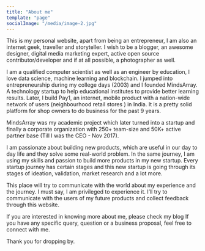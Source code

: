 ```yaml
---
title: "About me"
template: "page"
socialImage: "/media/image-2.jpg"
---
```


This is my personal website, apart from being an entrepreneur, I am also an internet geek, traveller and storyteller. I wish to be a blogger, an awesome designer, digital media marketing expert, active open source contributor/developer and if at all possible, a photographer as well.

I am a qualified computer scientist as well as an engineer by education, I love data science, machine learning and blockchain. I jumped into entrepreneurship during my college days (2003) and I founded MindsArray. A technology startup to help educational institutes to provide better learning results. 
Later, I build Pay1, an internet, mobile product with a nation-wide network of users (neighbourhood retail stores ) in India. It is a pretty solid platform for shop owners to do business for the past 9 years.

MindsArray was my academic project which later turned into a startup and finally a corporate organization with 250+ team-size and 50K+ active partner base (Till I was the CEO - Nov 2017).

I am passionate about building new products, which are useful in our day to day life and they solve some real-world problem. In the same journey, I am using my skills and passion to build more products in my new startup. Every startup journey has certain stages and this new startup is going through its stages of ideation, validation, market research and a lot more.

This place will try to communicate with the world about my experience and the journey. I must say, I am privileged to experience it. I’ll try to communicate with the users of my future products and collect feedback through this website.

If you are interested in knowing more about me, please check my blog
If you have any specific query, question or a business proposal, feel free to connect with me. 

Thank you for dropping by.